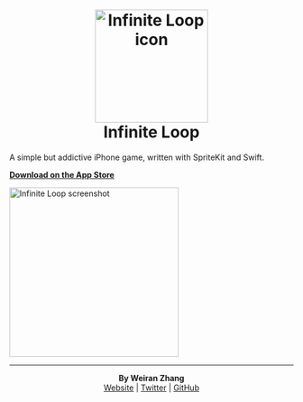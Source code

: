 <h1 align="center">
    <img src="https://raw.githubusercontent.com/weiran/infinite-loop/master/assets/infinite-loop-icon.png" alt="Infinite Loop icon" title="infinite-loop-icon" width="200">
    <br>
    Infinite Loop
    <br>
</h1>

A simple but addictive iPhone game, written with SpriteKit and Swift.

**[Download on the App Store](https://itunes.apple.com/us/app/infinite-loop/id1076098267?ls=1&mt=8)**

<img src="https://raw.githubusercontent.com/weiran/infinite-loop/master/assets/screenshot.png" alt="Infinite Loop screenshot" title="infinite-loop-screenshot" width="300">

---
<p align="center">
  <b>By Weiran Zhang</b><br>
  <a href="https://weiran.co">Website</a> |
  <a href="https://twitter.com/weiran">Twitter</a> |
  <a href="https://github.com/weiran">GitHub</a>
</p>
